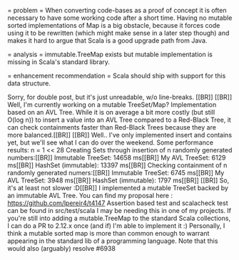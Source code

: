 = problem =
When converting code-bases as a proof of concept it is often necessary to have some working code after a short time. Having no mutable sorted implementations of Map is a big obstacle, because it forces code using it to be rewritten (which might make sense in a later step though) and makes it hard to argue that Scala is a good upgrade path from Java.

= analysis =
immutable.TreeMap exists but mutable implementation is missing in Scala's standard library.

= enhancement recommendation =
Scala should ship with support for this data structure.


Sorry, for double post, but it's just unreadable, w/o line-breaks. [[BR]]
[[BR]]
Well, I'm currently working on a mutable TreeSet/Map? Implementation based on an AVL Tree. While it is on average a bit more costly (but still O(log n)) to insert a value into an AVL Tree compared to a Red-Black Tree, it can check containments faster than Red-Black Trees because they are more balanced.[[BR]]
[[BR]]
Well.. I've only implemented insert and contains yet, but we'll see what I can do over the weekend. Some performance results: n = 1 << 28 Creating Sets through insertion of n randomly generated numbers:[[BR]]
Immutable TreeSet: 14658 ms[[BR]]
My AVL TreeSet: 6129 ms[[BR]]
HashSet (immutable): 13397 ms[[BR]]
Checking containment of n randomly generated numers:[[BR]]
Immutable TreeSet: 6745 ms[[BR]]
My AVL TreeSet: 3948 ms[[BR]]
HashSet (immutable): 1797 ms[[BR]]
[[BR]]
So, it's at least not slower :D[[BR]]
I implemented a mutable TreeSet backed by an immutable AVL Tree.
You can find my proposal here : https://github.com/lpereir4/t4147
Assertion based test and scalacheck test can be found in src/test/scala
I may be needing this in one of my projects. If you're still into adding a mutable.TreeMap to the standard Scala collections, I can do a PR to 2.12.x once (and if) I'm able to implement it :) Personally, I think a mutable sorted map is more than common enough to warrant appearing in the standard lib of a programming language.
Note that this would also (arguably) resolve #6938
